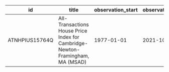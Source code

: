 | id             | title                                                                         | observation_start   | observation_end   |
|----------------|-------------------------------------------------------------------------------|---------------------|-------------------|
| ATNHPIUS15764Q | All-Transactions House Price Index for Cambridge-Newton-Framingham, MA (MSAD) | 1977-01-01          | 2021-10-01        |